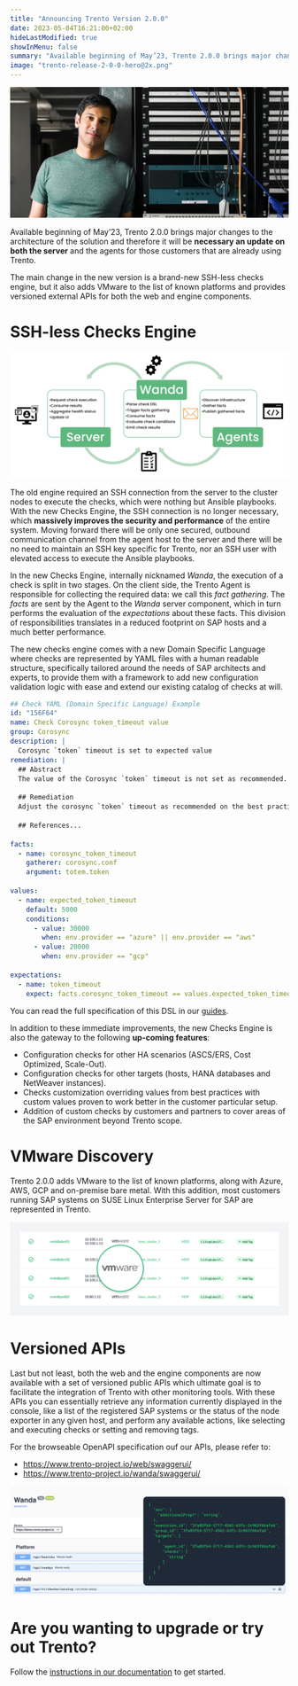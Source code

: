 ```yaml
---
title: "Announcing Trento Version 2.0.0"
date: 2023-05-04T16:21:00+02:00
hideLastModified: true
showInMenu: false
summary: "Available beginning of May’23, Trento 2.0.0 brings major changes to the architecture of the solution..."
image: "trento-release-2-0-0-hero@2x.png"
---
```

![Trento Release Version 2.0.0](trento-release-2-0-0-hero@2x.png)

Available beginning of May’23, Trento 2.0.0 brings major changes to the architecture of the solution and therefore it will be **necessary an update on both the server** and the agents for those customers that are already using Trento. 

The main change in the new version is a brand-new SSH-less checks engine, but it also adds VMware to the list of known platforms and provides versioned external APIs for both the web and engine components.

# SSH-less Checks Engine

![Trento Checks Engine](trento-checks-engine@2x.png)

The old engine required an SSH connection from the server to the cluster nodes to execute the checks, which were nothing but Ansible playbooks. With the new Checks Engine, the SSH connection is no longer necessary, which **massively improves the security and performance** of the entire system. Moving forward there will be only one secured, outbound communication channel from the agent host to the server and there will be no need to maintain an SSH key specific for Trento, nor an SSH user with elevated access to execute the Ansible playbooks.

In the new Checks Engine, internally nicknamed _Wanda_, the execution of a check is split in two stages. On the client side, the Trento Agent is responsible for collecting the required data: we call this _fact gathering_. The _facts_ are sent by the Agent to the _Wanda_ server component, which in turn performs the evaluation of the _expectations_ about these facts. This division of responsibilities translates in a reduced footprint on SAP hosts and a much better performance.

The new checks engine comes with a new Domain Specific Language where checks are represented by YAML files with a human readable structure, specifically tailored around the needs of SAP architects and experts, to provide them with a framework to add new configuration validation logic with ease and extend our existing catalog of checks at will.

```yaml
## Check YAML (Domain Specific Language) Example
id: "156F64"
name: Check Corosync token_timeout value
group: Corosync
description: |
  Corosync `token` timeout is set to expected value
remediation: |
  ## Abstract
  The value of the Corosync `token` timeout is not set as recommended.

  ## Remediation
  Adjust the corosync `token` timeout as recommended on the best practices, and reload the corosync configuration...

  ## References...

facts:
  - name: corosync_token_timeout
    gatherer: corosync.conf
    argument: totem.token

values:
  - name: expected_token_timeout
    default: 5000
    conditions:
      - value: 30000
        when: env.provider == "azure" || env.provider == "aws"
      - value: 20000
        when: env.provider == "gcp"

expectations:
  - name: token_timeout
    expect: facts.corosync_token_timeout == values.expected_token_timeout
```

You can read the full specification of this DSL in our [guides](https://github.com/trento-project/wanda/blob/main/guides/specification.md).

In addition to these immediate improvements, the new Checks Engine is also the gateway to the following **up-coming features**:
* Configuration checks for other HA scenarios (ASCS/ERS, Cost Optimized, Scale-Out).
* Configuration checks for other targets (hosts, HANA databases and NetWeaver instances).
* Checks customization overriding values from best practices with custom values proven to work better in the customer particular setup.
* Addition of custom checks by customers and partners to cover areas of the SAP environment beyond Trento scope.

# VMware Discovery

Trento 2.0.0 adds VMware to the list of known platforms, along with Azure, AWS, GCP and on-premise bare metal. With this addition, most customers running SAP systems on SUSE Linux Enterprise Server for SAP are represented in Trento.

![Trento VMware Discovery](trento-vmware-discovery@2x.png)

# Versioned APIs

Last but not least, both the web and the engine components are now available with a set of versioned public APIs which ultimate goal is to facilitate the integration of Trento with other monitoring tools. With these APIs you can essentially retrieve any information currently displayed in the console, like a list of the registered SAP systems or the status of the node exporter in any given host, and perform any available actions, like selecting and executing checks or setting and removing tags.

For the browseable OpenAPI specification ouf our APIs, please refer to:
* https://www.trento-project.io/web/swaggerui/
* https://www.trento-project.io/wanda/swaggerui/

![Trento External APIs](trento-external-api@2x.png)

# Are you wanting to upgrade or try out Trento?
Follow the [instructions in our documentation](https://documentation.suse.com/sles-sap/trento/single-html/SLES-SAP-trento/index.html "Getting started with Trento Premium") to get started.
